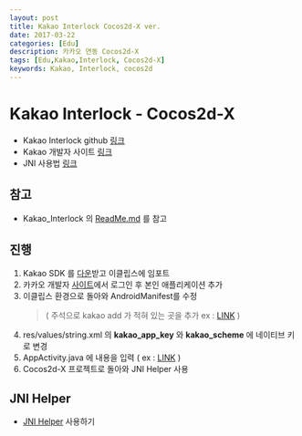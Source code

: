 ```yaml
---
layout: post
title: Kakao Interlock Cocos2d-X ver.
date: 2017-03-22
categories: [Edu]
description: 카카오 연동 Cocos2d-X
tags: [Edu,Kakao,Interlock, Cocos2d-X]
keywords: Kakao, Interlock, cocos2d
---
```


# Kakao Interlock - Cocos2d-X

- Kakao Interlock github [링크](https://github.com/kyechan99/Kakao_Interlock)
- Kakao 개발자 사이트 [링크](https://developers.kakao.com/)
- JNI 사용법 [링크](http://blog.naver.com/kyechan99/220552861010)

## 참고
- Kakao_Interlock 의 [ReadMe.md](https://github.com/kyechan99/Kakao_Interlock/blob/master/README.md) 를 참고


## 진행
1. Kakao SDK 를 [다운](https://developers.kakao.com/sdk/latest-android-sdk-for-eclipse)받고 이클립스에 임포트
2. 카카오 개발자 [사이트](https://accounts.kakao.com/login?continue=https://developers.kakao.com/login?redirectUrl=%2Fapps)에서 로그인 후 본인 애플리케이션 추가
3. 이클립스 환경으로 돌아와 AndroidManifest를 수정 
    > ( 주석으로 kakao add 가 적혀 있는 곳을 추가 ex : [LINK](https://github.com/kyechan99/Kakao_Interlock/blob/master/kakaoLink/AndroidManifest.xml) )
4. res/values/string.xml 의 **kakao_app_key** 와 **kakao_scheme** 에 네이티브 키로 변경
5. AppActivity.java 에 내용을 입력 ( ex : [LINK](https://github.com/kyechan99/Kakao_Interlock/blob/master/kakaoLink/src/org/cocos2dx/cpp/AppActivity.java) )
6. Cocos2d-X 프로젝트로 돌아와 JNI Helper 사용

## JNI Helper
  - [JNI Helper](https://kyechan99.github.io/2017/03/22/JNI-Helper-Cocos2dX/) 사용하기
